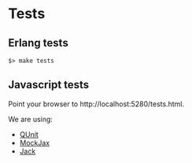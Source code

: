 # Tests

## Erlang tests

    $> make tests

## Javascript tests

Point your browser to http://localhost:5280/tests.html.

We are using:
* [QUnit](http://docs.jquery.com/QUnit)
* [MockJax](https://github.com/appendto/jquery-mockjax)
* [Jack](https://github.com/keronsen/jack)
